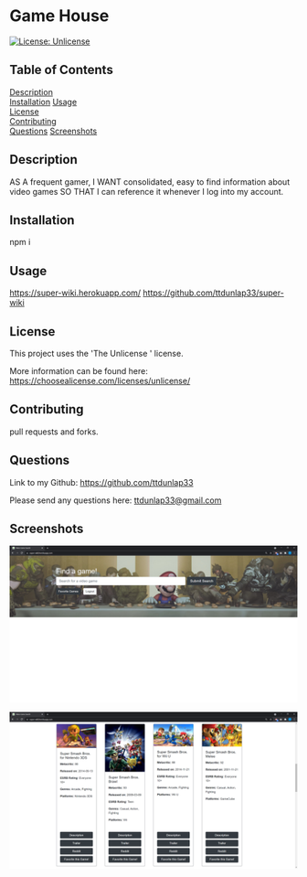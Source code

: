 # Game House

  [![License: Unlicense](https://img.shields.io/badge/license-Unlicense-blue.svg)](https://choosealicense.com/licenses/unlicense/)
  
  ## Table of Contents
  
  [Description](#description)  
  [Installation](#installation)
  [Usage](#usage)  
  [License](#license)  
  [Contributing](#contributing)    
  [Questions](#questions)
  [Screenshots](#screenshots)  
  
  ## Description
  
  AS A frequent gamer, I WANT consolidated, easy to find information about video games SO THAT I can reference it whenever I log into my account.

  ## Installation
  
  npm i
  
  ## Usage
  
  https://super-wiki.herokuapp.com/
  https://github.com/ttdunlap33/super-wiki
  
  ## License
  
  This project uses the 'The Unlicense
      ' license. 
  
  More information can be found here: https://choosealicense.com/licenses/unlicense/
  
  ## Contributing
  
  pull requests and forks.
  
  ## Questions
  
  Link to my Github: https://github.com/ttdunlap33

  Please send any questions here: ttdunlap33@gmail.com

  ## Screenshots
  ![screenshot](client/public/gamehousesearch.png)

  ![screenshot](client/public/gamehouseresults.png)
